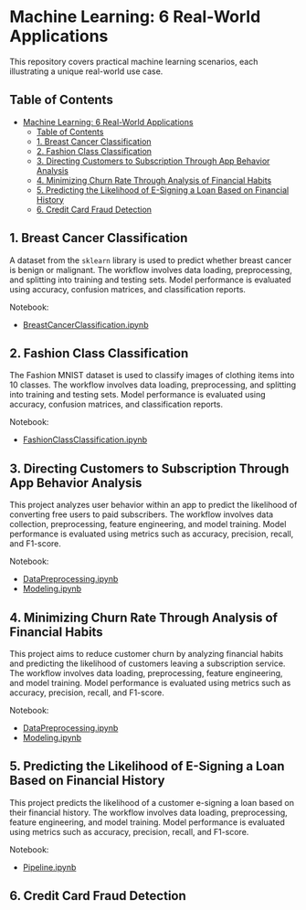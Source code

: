 # Machine Learning: 6 Real-World Applications

This repository covers practical machine learning scenarios, each illustrating a unique real-world use case.

## Table of Contents

- [Machine Learning: 6 Real-World Applications](#machine-learning-6-real-world-applications)
  - [Table of Contents](#table-of-contents)
  - [1. Breast Cancer Classification](#1-breast-cancer-classification)
  - [2. Fashion Class Classification](#2-fashion-class-classification)
  - [3. Directing Customers to Subscription Through App Behavior Analysis](#3-directing-customers-to-subscription-through-app-behavior-analysis)
  - [4. Minimizing Churn Rate Through Analysis of Financial Habits](#4-minimizing-churn-rate-through-analysis-of-financial-habits)
  - [5. Predicting the Likelihood of E-Signing a Loan Based on Financial History](#5-predicting-the-likelihood-of-e-signing-a-loan-based-on-financial-history)
  - [6. Credit Card Fraud Detection](#6-credit-card-fraud-detection)

## 1. Breast Cancer Classification

A dataset from the `sklearn` library is used to predict whether breast cancer is benign or malignant. The workflow involves data loading, preprocessing, and splitting into training and testing sets. Model performance is evaluated using accuracy, confusion matrices, and classification reports.

Notebook:

- [BreastCancerClassification.ipynb](./BreastCancerClassification/BreastCancerClassification.ipynb)

## 2. Fashion Class Classification

The Fashion MNIST dataset is used to classify images of clothing items into 10 classes. The workflow involves data loading, preprocessing, and splitting into training and testing sets. Model performance is evaluated using accuracy, confusion matrices, and classification reports.

Notebook:

- [FashionClassClassification.ipynb](./FashionClassClassification/FashionClassClassification.ipynb)

## 3. Directing Customers to Subscription Through App Behavior Analysis

This project analyzes user behavior within an app to predict the likelihood of converting free users to paid subscribers. The workflow involves data collection, preprocessing, feature engineering, and model training. Model performance is evaluated using metrics such as accuracy, precision, recall, and F1-score.

Notebook:

- [DataPreprocessing.ipynb](./FinTechCaseStudies/notebooks/01_data_preprocessing.ipynb)
- [Modeling.ipynb](./FinTechCaseStudies/notebooks/02_model_training.ipynb)

## 4. Minimizing Churn Rate Through Analysis of Financial Habits

This project aims to reduce customer churn by analyzing financial habits and predicting the likelihood of customers leaving a subscription service. The workflow involves data loading, preprocessing, feature engineering, and model training. Model performance is evaluated using metrics such as accuracy, precision, recall, and F1-score.

Notebook:

- [DataPreprocessing.ipynb](./ChurnAnalysis/notebooks/01_data_preprocessing.ipynb)
- [Modeling.ipynb](./ChurnAnalysis/notebooks/02_modeling.ipynb)

## 5. Predicting the Likelihood of E-Signing a Loan Based on Financial History

This project predicts the likelihood of a customer e-signing a loan based on their financial history. The workflow involves data loading, preprocessing, feature engineering, and model training. Model performance is evaluated using metrics such as accuracy, precision, recall, and F1-score.

Notebook:

- [Pipeline.ipynb](./FinancialAnalysis/notebooks/pipeline.ipynb)

## 6. Credit Card Fraud Detection
